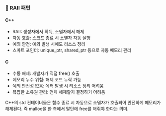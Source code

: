 ### 📄 RAII 패턴

#### C++
* RAII: 생성자에서 획득, 소멸자에서 해제
* 자동 호출: 스코프 종료 시 소멸자 자동 실행
* 예외 안전: 예외 발생 시에도 리소스 정리
* 스마트 포인터: unique_ptr, shared_ptr 등으로 자동 메모리 관리

#### C
* 수동 해제: 개발자가 직접 free() 호출
* 메모리 누수 위험: 해제 코드 누락 가능
* 예외 안전성 없음: 에러 발생 시 리소스 정리 어려움
* 복잡한 소유권 관리: 언제 해제할지 결정하기 어려움

C++의 std 컨테이너들은 함수 종료 시 자동으로 소멸자가 호출되어 안전하게 메모리가 해제된다.
즉 malloc을 한 측에서 말단에 free를 해줘야 한다는 의미.
